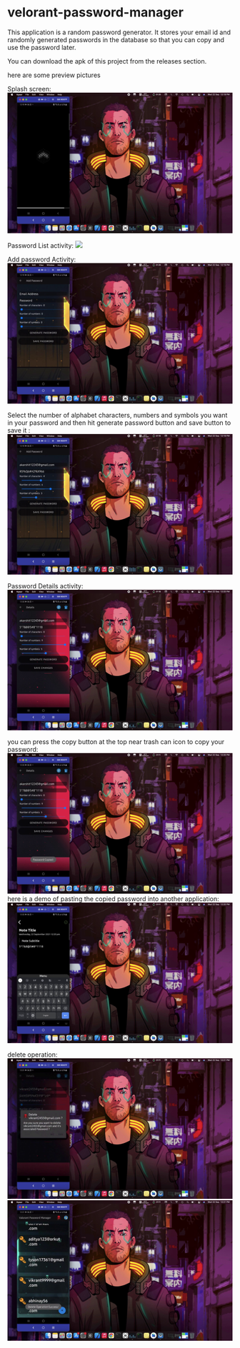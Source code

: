 # velorant-password-manager
This application is a random password generator. It stores your email id and randomly generated passwords in the database so that you can copy and use the password later. 

You can download the apk of this project from the releases section.

here are some preview pictures

Splash screen:
![](app/src/main/res/drawable-v24/one.png)

Password List activity:
![](app/src/main/res/drawable-v24/two.png)

Add password Activity:
![](app/src/main/res/drawable-v24/three.png)

Select the number of alphabet characters, numbers and symbols you want in your password and then hit generate password button and save button to save it :
![](app/src/main/res/drawable-v24/four.png)

Password Details activity:
![](app/src/main/res/drawable-v24/five.png)

you can press the copy button at the top near trash can icon to copy your password:
![](app/src/main/res/drawable-v24/six.png)
here is a demo of pasting the copied password into another application:
![](app/src/main/res/drawable-v24/seven.png)

delete operation:
![](app/src/main/res/drawable-v24/eight.png)
![](app/src/main/res/drawable-v24/nine.png)
